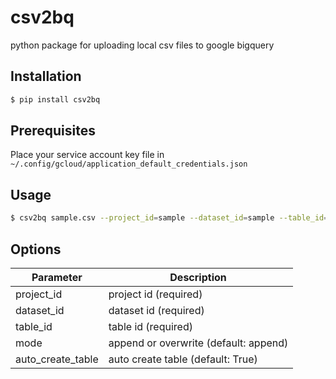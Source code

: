 # csv2bq

python package for uploading local csv files to google bigquery

## Installation

```bash
$ pip install csv2bq
```

## Prerequisites

Place your service account key file in `~/.config/gcloud/application_default_credentials.json`

## Usage

```bash
$ csv2bq sample.csv --project_id=sample --dataset_id=sample --table_id=sample
```

## Options

| Parameter | Description |
| --- | --- |
| project_id | project id (required) |
| dataset_id | dataset id (required) |
| table_id | table id (required) |
| mode | append or overwrite (default: append) |
| auto_create_table | auto create table (default: True) |